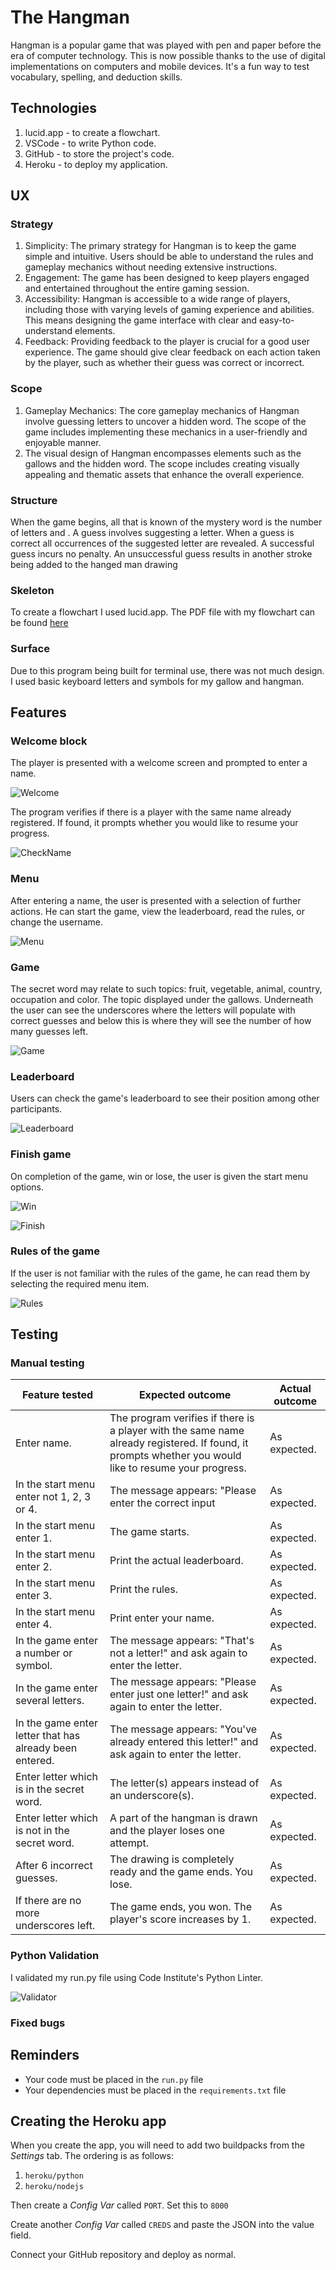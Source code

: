 # The Hangman

Hangman is a popular game that was played with pen and paper before the era of computer technology. This is now possible thanks to the use of digital implementations on computers and mobile devices. It's a fun way to test vocabulary, spelling, and deduction skills.

## Technologies

1. lucid.app - to create a flowchart.
2. VSCode - to write Python code.
3. GitHub - to store the project's code.
4. Heroku - to deploy my application.

## UX

### Strategy

1. Simplicity: The primary strategy for Hangman is to keep the game simple and intuitive. Users should be able to understand the rules and gameplay mechanics without needing extensive instructions.
2. Engagement: The game has been designed to keep players engaged and entertained throughout the entire gaming session.
3. Accessibility: Hangman is accessible to a wide range of players, including those with varying levels of gaming experience and abilities. This means designing the game interface with clear and easy-to-understand elements.
4. Feedback: Providing feedback to the player is crucial for a good user experience. The game should give clear feedback on each action taken by the player, such as whether their guess was correct or incorrect.

### Scope

1. Gameplay Mechanics: The core gameplay mechanics of Hangman involve guessing letters to uncover a hidden word. The scope of the game includes implementing these mechanics in a user-friendly and enjoyable manner.
2. The visual design of Hangman encompasses elements such as the gallows and the hidden word. The scope includes creating visually appealing and thematic assets that enhance the overall experience.

### Structure


When the game begins, all that is known of the mystery word is the number of letters and . A guess involves suggesting a letter. When a guess is correct all occurrences of the suggested letter are revealed.
A successful guess incurs no penalty. An unsuccessful guess results in another stroke being added to the hanged man drawing

### Skeleton

To create a flowchart I used lucid.app. The PDF file with my flowchart can be found [here](readme_images/Flowchart%20.pdf)

### Surface

Due to this program being built for terminal use, there was not much design. I used basic keyboard letters and symbols for my gallow and hangman.

## Features

### Welcome block

The player is presented with a welcome screen and prompted to enter a name.

![Welcome](readme_images/welcome.png)

The program verifies if there is a player with the same name already registered. If found, it prompts whether you would like to resume your progress.

![CheckName](readme_images/check_name.png)

### Menu

After entering a name, the user is presented with a selection of further actions. He can start the game, view the leaderboard, read the rules, or change the username.

![Menu](readme_images/menu.png)

### Game

The secret word may relate to such topics: fruit, vegetable, animal, country, occupation and color. The topic displayed under the gallows. Underneath the user can see the underscores where the letters will populate with correct guesses and below this is where they will see the number of how many guesses left.

![Game](readme_images/game.png)

### Leaderboard

Users can check the game's leaderboard to see their position among other participants.

![Leaderboard](readme_images/leaderboard.png)

### Finish game

On completion of the game, win or lose, the user is given the start menu options.

![Win](readme_images/win.png)

![Finish](readme_images/game_over.png)

### Rules of the game

If the user is not familiar with the rules of the game, he can read them by selecting the required menu item.

![Rules](readme_images/rules.png)

## Testing

### Manual testing

| Feature tested                                          | Expected outcome                                                                                                                                      | Actual outcome |
| ------------------------------------------------------- | ----------------------------------------------------------------------------------------------------------------------------------------------------- | -------------- |
| Enter name.                                             | The program verifies if there is a player with the same name already registered. If found, it prompts whether you would like to resume your progress. | As expected.   |
| In the start menu enter not 1, 2, 3 or 4.               | The message appears: "Please enter the correct input                                                                                                  | As expected.   |
| In the start menu enter 1.                              | The game starts.                                                                                                                                      | As expected.   |
| In the start menu enter 2.                              | Print the actual leaderboard.                                                                                                                         | As expected.   |
| In the start menu enter 3.                              | Print the rules.                                                                                                                                      | As expected.   |
| In the start menu enter 4.                              | Print enter your name.                                                                                                                                | As expected.   |
| In the game enter a number or symbol.                   | The message appears: "That's not a letter!" and ask again to enter the letter.                                                                        | As expected.   |
| In the game enter several letters.                      | The message appears: "Please enter just one letter!" and ask again to enter the letter.                                                               | As expected.   |
| In the game enter letter that has already been entered. | The message appears: "You've already entered this letter!" and ask again to enter the letter.                                                         | As expected.   |
| Enter letter which is in the secret word.               | The letter(s) appears instead of an underscore(s).                                                                                                    | As expected.   |
| Enter letter which is not in the secret word.           | A part of the hangman is drawn and the player loses one attempt.                                                                                      | As expected.   |
| After 6 incorrect guesses.                              | The drawing is completely ready and the game ends. You lose.                                                                                          | As expected.   |
| If there are no more underscores left.                  | The game ends, you won. The player's score increases by 1.                                                                                            | As expected.   |

### Python Validation

I validated my run.py file using Code Institute's Python Linter.

![Validator](readme_images/validator.png)

### Fixed bugs

## Reminders

- Your code must be placed in the `run.py` file
- Your dependencies must be placed in the `requirements.txt` file

## Creating the Heroku app

When you create the app, you will need to add two buildpacks from the _Settings_ tab. The ordering is as follows:

1. `heroku/python`
2. `heroku/nodejs`

Then create a _Config Var_ called `PORT`. Set this to `8000`

Create another _Config Var_ called `CREDS` and paste the JSON into the value field.

Connect your GitHub repository and deploy as normal.

